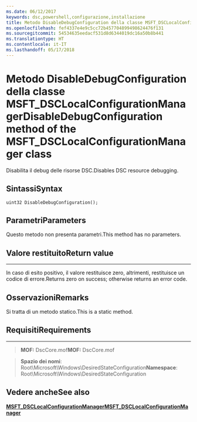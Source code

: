 ```yaml
---
ms.date: 06/12/2017
keywords: dsc,powershell,configurazione,installazione
title: Metodo DisableDebugConfiguration della classe MSFT_DSCLocalConfigurationManager
ms.openlocfilehash: fef4337e4e9c5cc72b457704899498624476f131
ms.sourcegitcommit: 54534635eedacf531d8d6344019dc16a50b8b441
ms.translationtype: HT
ms.contentlocale: it-IT
ms.lasthandoff: 05/17/2018
---
```

# <a name="disabledebugconfiguration-method-of-the-msftdsclocalconfigurationmanager-class"></a><span data-ttu-id="bb2f8-103">Metodo DisableDebugConfiguration della classe MSFT_DSCLocalConfigurationManager</span><span class="sxs-lookup"><span data-stu-id="bb2f8-103">DisableDebugConfiguration method of the MSFT_DSCLocalConfigurationManager class</span></span>

<span data-ttu-id="bb2f8-104">Disabilita il debug delle risorse DSC.</span><span class="sxs-lookup"><span data-stu-id="bb2f8-104">Disables DSC resource debugging.</span></span>

<a name="syntax"></a><span data-ttu-id="bb2f8-105">Sintassi</span><span class="sxs-lookup"><span data-stu-id="bb2f8-105">Syntax</span></span>
------

```mof
uint32 DisableDebugConfiguration();
```

<a name="parameters"></a><span data-ttu-id="bb2f8-106">Parametri</span><span class="sxs-lookup"><span data-stu-id="bb2f8-106">Parameters</span></span>
----------

<span data-ttu-id="bb2f8-107">Questo metodo non presenta parametri.</span><span class="sxs-lookup"><span data-stu-id="bb2f8-107">This method has no parameters.</span></span>

## <a name="return-value"></a><span data-ttu-id="bb2f8-108">Valore restituito</span><span class="sxs-lookup"><span data-stu-id="bb2f8-108">Return value</span></span>
------------

<span data-ttu-id="bb2f8-109">In caso di esito positivo, il valore restituisce zero, altrimenti, restituisce un codice di errore.</span><span class="sxs-lookup"><span data-stu-id="bb2f8-109">Returns zero on success; otherwise returns an error code.</span></span>

## <a name="remarks"></a><span data-ttu-id="bb2f8-110">Osservazioni</span><span class="sxs-lookup"><span data-stu-id="bb2f8-110">Remarks</span></span>

<span data-ttu-id="bb2f8-111">Si tratta di un metodo statico.</span><span class="sxs-lookup"><span data-stu-id="bb2f8-111">This is a static method.</span></span>

## <a name="requirements"></a><span data-ttu-id="bb2f8-112">Requisiti</span><span class="sxs-lookup"><span data-stu-id="bb2f8-112">Requirements</span></span>
------------
><span data-ttu-id="bb2f8-113">**MOF:** DscCore.mof</span><span class="sxs-lookup"><span data-stu-id="bb2f8-113">**MOF:** DscCore.mof</span></span>

><span data-ttu-id="bb2f8-114">**Spazio dei nomi**: Root\Microsoft\Windows\DesiredStateConfiguration</span><span class="sxs-lookup"><span data-stu-id="bb2f8-114">**Namespace**: Root\Microsoft\Windows\DesiredStateConfiguration</span></span>


## <a name="see-also"></a><span data-ttu-id="bb2f8-115">Vedere anche</span><span class="sxs-lookup"><span data-stu-id="bb2f8-115">See also</span></span>


[<span data-ttu-id="bb2f8-116">**MSFT_DSCLocalConfigurationManager**</span><span class="sxs-lookup"><span data-stu-id="bb2f8-116">**MSFT_DSCLocalConfigurationManager**</span></span>](msft-dsclocalconfigurationmanager.md)